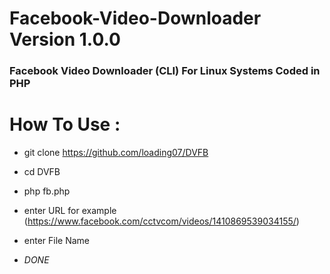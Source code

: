 

# Facebook-Video-Downloader Version 1.0.0
### Facebook Video Downloader (CLI) For Linux Systems Coded in PHP

# How To Use : 


+ git clone https://github.com/loading07/DVFB
+ cd DVFB
+ php fb.php
+ enter URL for example (https://www.facebook.com/cctvcom/videos/1410869539034155/)
+ enter File Name

+ *DONE*
